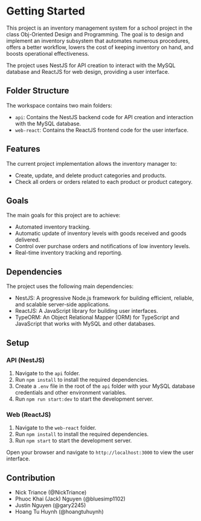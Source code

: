 # Getting Started

This project is an inventory management system for a school project in the class Obj-Oriented Design and Programming. The goal is to design and implement an inventory subsystem that automates numerous procedures, offers a better workflow, lowers the cost of keeping inventory on hand, and boosts operational effectiveness.

The project uses NestJS for API creation to interact with the MySQL database and ReactJS for web design, providing a user interface.

## Folder Structure

The workspace contains two main folders:

- `api`: Contains the NestJS backend code for API creation and interaction with the MySQL database.
- `web-react`: Contains the ReactJS frontend code for the user interface.

## Features

The current project implementation allows the inventory manager to:

- Create, update, and delete product categories and products.
- Check all orders or orders related to each product or product category.

## Goals

The main goals for this project are to achieve:

- Automated inventory tracking.
- Automatic update of inventory levels with goods received and goods delivered.
- Control over purchase orders and notifications of low inventory levels.
- Real-time inventory tracking and reporting.

## Dependencies

The project uses the following main dependencies:

- NestJS: A progressive Node.js framework for building efficient, reliable, and scalable server-side applications.
- ReactJS: A JavaScript library for building user interfaces.
- TypeORM: An Object Relational Mapper (ORM) for TypeScript and JavaScript that works with MySQL and other databases.

## Setup

### API (NestJS)

1. Navigate to the `api` folder.
2. Run `npm install` to install the required dependencies.
3. Create a `.env` file in the root of the `api` folder with your MySQL database credentials and other environment variables.
4. Run `npm run start:dev` to start the development server.

### Web (ReactJS)

1. Navigate to the `web-react` folder.
2. Run `npm install` to install the required dependencies.
3. Run `npm start` to start the development server.

Open your browser and navigate to `http://localhost:3000` to view the user interface.

## Contribution

- Nick Triance (@NickTriance)
- Phuoc Khai (Jack) Nguyen (@bluesimp1102)
- Justin Nguyen (@gary2245)
- Hoang Tu Huynh (@hoangtuhuynh)